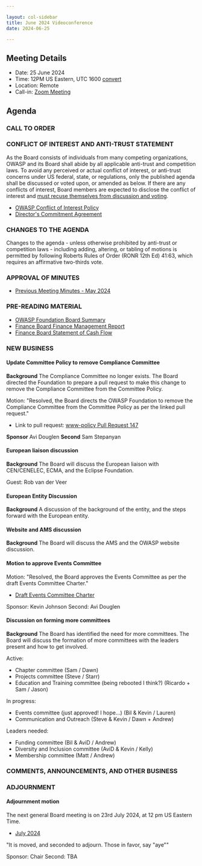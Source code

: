 ```yaml
---

layout: col-sidebar
title: June 2024 Videoconference
date: 2024-06-25

---
```


## Meeting Details

- Date: 25 June 2024
- Time: 12PM US Eastern, UTC 1600 [convert](https://www.timeanddate.com/worldclock/meetingdetails.html?year=2024&month=6&day=25&hour=16&min=0&sec=0&p1=398&p2=110&p3=197&p4=64&p5=136&p6=179)
- Location: Remote
- Call-in: [Zoom Meeting](https://us06web.zoom.us/j/88966282109?pwd=tgbr7MUDEev6ZBIGh4wMsk2cSradte.1)

## Agenda

### CALL TO ORDER

<!--
Board Members
- Avi Douglen
- Matt Tesauro
- Bil Corry
- Kevin Johnson
- Sam Stepanyan
- Steve Springett

Apologies:
- Ricardo Griffith

Guests
Andrew van der Stock, Dawn Aitken, Kelly Santalucia, Lauren Thomas, Chris Barbeau, Leea Hudson-Wilson.
-->

### CONFLICT OF INTEREST AND ANTI-TRUST STATEMENT

As the Board consists of individuals from many competing organizations, OWASP and its Board shall abide by all applicable anti-trust and competition laws. To avoid any perceived or actual conflict of interest, or anti-trust concerns under US federal, state, or regulations, only the published agenda shall be discussed or voted upon, or amended as below. If there are any conflicts of interest, Board members are expected to disclose the conflict of interest and [must recuse themselves from discussion and voting](https://owasp.org/www-policy/legal/bylaws#section-702-disclosure-required).

- [OWASP Conflict of Interest Policy](https://owasp.org/www-policy/operational/conflict-of-interest)
- [Director's Commitment Agreement](https://owasp.org/www-policy/legal/directors-committment-agreement)

### CHANGES TO THE AGENDA

Changes to the agenda - unless otherwise prohibited by anti-trust or competition laws - including adding, altering, or tabling of motions is permitted by following Roberts Rules of Order (RONR 12th Ed) 41:63, which requires an affirmative two-thirds vote.

### APPROVAL OF MINUTES

- [Previous Meeting Minutes - May 2024](/www-board/meetings-historical/2024/202405)

### PRE-READING MATERIAL

- [OWASP Foundation Board Summary](https://docs.google.com/presentation/d/1mD85nAeL-r_sUJq6bcDKY9oFW1wJyFQaVa4MMgsMaEA/edit?usp=sharing)
- [Finance Board Finance Management Report](/www-board/attachments/202405-management-report.pdf)
- [Finance Board Statement of Cash Flow](/www-board/attachments/202405-statement-of-cash-flow.pdf)

### NEW BUSINESS

#### Update Committee Policy to remove Compliance Committee

**Background** The Compliance Committee no longer exists. The Board directed the Foundation to prepare a pull request to make this change to remove the Compliance Committee from the Committee Policy.

Motion: "Resolved, the Board directs the OWASP Foundation to remove the Compliance Committee from the Committee Policy as per the linked pull request."

- Link to pull request: [www-policy Pull Request 147](https://github.com/OWASP/www-policy/pull/147)

**Sponsor** Avi Douglen
**Second** Sam Stepanyan

#### European liaison discussion

**Background** The Board will discuss the European liaison with CEN/CENELEC, ECMA, and the Eclipse Foundation.

Guest: Rob van der Veer

#### European Entity Discussion

**Background** A discussion of the background of the entity, and the steps forward with the European entity.

#### Website and AMS discussion

**Background** The Board will discuss the AMS and the OWASP website discussion.

#### Motion to approve Events Committee

Motion: "Resolved, the Board approves the Events Committee as per the draft Events Committee Charter."

- [Draft Events Committee Charter](https://owasp.org/www-committee-events/)

Sponsor: Kevin Johnson
Second: Avi Douglen

#### Discussion on forming more committees

**Background** The Board has identified the need for more committees. The Board will discuss the formation of more committees with the leaders present and how to get involved.

Active:

- Chapter committee  (Sam / Dawn)
- Projects committee  (Steve / Starr)
- Education and Training committee (being rebooted I think?) (Ricardo + Sam / Jason)
 
In progress:

- Events committee (just approved! I hope…) (Bil & Kevin / Lauren)
- Communication and Outreach (Steve & Kevin / Dawn + Andrew)
 
Leaders needed:

- Funding committee (Bil & AviD / Andrew)
- Diversity and Inclusion committee (AviD & Kevin / Kelly)
- Membership committee (Matt / Andrew)

### COMMENTS, ANNOUNCEMENTS, AND OTHER BUSINESS

### ADJOURNMENT

#### Adjournment motion

The next general Board meeting is on 23rd July 2024, at 12 pm US Eastern Time.

- [July 2024](https://owasp.org/www-board/meetings/202407.html)

"It is moved, and seconded to adjourn. Those in favor, say "aye""

Sponsor: Chair
Second: TBA
